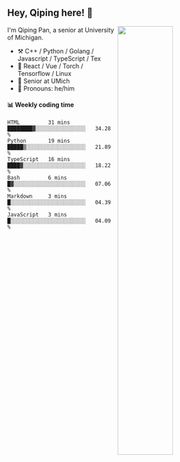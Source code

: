 

## Hey, Qiping here! :wave:

[<img align="right" width="50%" src="https://github-readme-stats.vercel.app/api?username=ppppqp&theme=dark&show_icons=true">](https://metrics.lecoq.io/ppppqp?template=classic)


I'm Qiping Pan, a senior at University of Michigan.

-   :hammer_and_pick: C++ / Python / Golang / Javascript / TypeScript / Tex
-   :pencil: React / Vue / Torch / Tensorflow / Linux 
-   :seedling: Senior at UMich
-   :man: Pronouns: he/him



#### :bar_chart: Weekly coding time

<!--START_SECTION:waka-->

```text
HTML         31 mins         ████████▓░░░░░░░░░░░░░░░░   34.28 %
Python       19 mins         █████▒░░░░░░░░░░░░░░░░░░░   21.89 %
TypeScript   16 mins         ████▓░░░░░░░░░░░░░░░░░░░░   18.22 %
Bash         6 mins          █▓░░░░░░░░░░░░░░░░░░░░░░░   07.06 %
Markdown     3 mins          █░░░░░░░░░░░░░░░░░░░░░░░░   04.39 %
JavaScript   3 mins          █░░░░░░░░░░░░░░░░░░░░░░░░   04.09 %
```

<!--END_SECTION:waka-->
